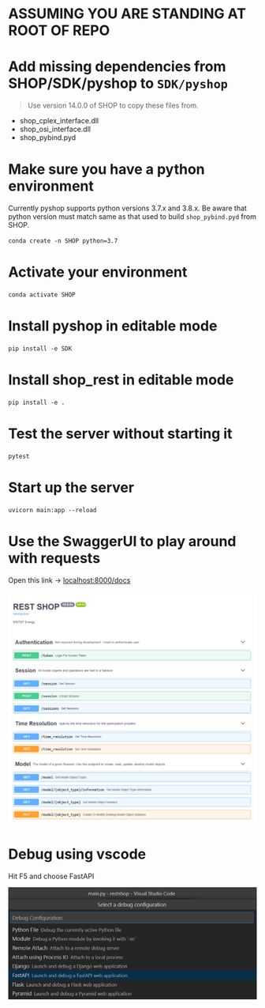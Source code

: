 
# ASSUMING YOU ARE STANDING AT ROOT OF REPO

# Add missing dependencies from SHOP/SDK/pyshop to `SDK/pyshop`

> Use version 14.0.0 of SHOP to copy these files from.

- shop_cplex_interface.dll
- shop_osi_interface.dll
- shop_pybind.pyd

# Make sure you have a python environment

Currently pyshop supports python versions 3.7.x and 3.8.x.
Be aware that python version must match same as that used to build `shop_pybind.pyd` from SHOP.

`conda create -n SHOP python=3.7`

# Activate your environment

`conda activate SHOP`

# Install pyshop in editable mode

`pip install -e SDK`

# Install shop_rest in editable mode

`pip install -e .`

# Test the server without starting it

`pytest`

# Start up the server

`uvicorn main:app --reload`

# Use the SwaggerUI to play around with requests

Open this link -> [localhost:8000/docs](localhost:8000/docs)

![swagger-ui](swagger-ui.png "swagger-ui")


# Debug using vscode

Hit F5 and choose FastAPI

![vscode dropdown F5](debug_vscode_dropdown.png "vscode dropdown F5")
